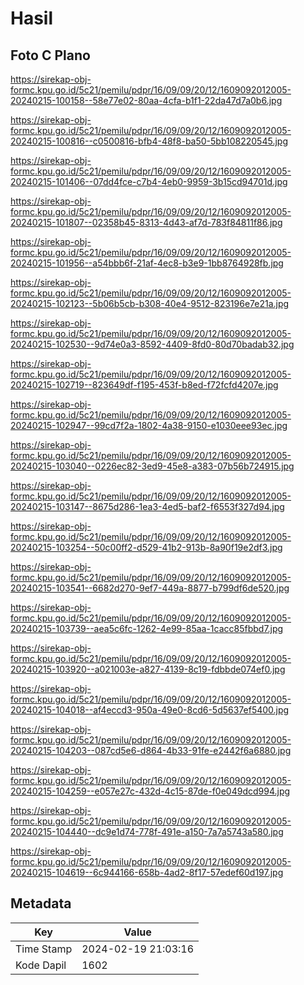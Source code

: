 # Hasil

## Foto C Plano

https://sirekap-obj-formc.kpu.go.id/5c21/pemilu/pdpr/16/09/09/20/12/1609092012005-20240215-100158--58e77e02-80aa-4cfa-b1f1-22da47d7a0b6.jpg

https://sirekap-obj-formc.kpu.go.id/5c21/pemilu/pdpr/16/09/09/20/12/1609092012005-20240215-100816--c0500816-bfb4-48f8-ba50-5bb108220545.jpg

https://sirekap-obj-formc.kpu.go.id/5c21/pemilu/pdpr/16/09/09/20/12/1609092012005-20240215-101406--07dd4fce-c7b4-4eb0-9959-3b15cd94701d.jpg

https://sirekap-obj-formc.kpu.go.id/5c21/pemilu/pdpr/16/09/09/20/12/1609092012005-20240215-101807--02358b45-8313-4d43-af7d-783f84811f86.jpg

https://sirekap-obj-formc.kpu.go.id/5c21/pemilu/pdpr/16/09/09/20/12/1609092012005-20240215-101956--a54bbb6f-21af-4ec8-b3e9-1bb8764928fb.jpg

https://sirekap-obj-formc.kpu.go.id/5c21/pemilu/pdpr/16/09/09/20/12/1609092012005-20240215-102123--5b06b5cb-b308-40e4-9512-823196e7e21a.jpg

https://sirekap-obj-formc.kpu.go.id/5c21/pemilu/pdpr/16/09/09/20/12/1609092012005-20240215-102530--9d74e0a3-8592-4409-8fd0-80d70badab32.jpg

https://sirekap-obj-formc.kpu.go.id/5c21/pemilu/pdpr/16/09/09/20/12/1609092012005-20240215-102719--823649df-f195-453f-b8ed-f72fcfd4207e.jpg

https://sirekap-obj-formc.kpu.go.id/5c21/pemilu/pdpr/16/09/09/20/12/1609092012005-20240215-102947--99cd7f2a-1802-4a38-9150-e1030eee93ec.jpg

https://sirekap-obj-formc.kpu.go.id/5c21/pemilu/pdpr/16/09/09/20/12/1609092012005-20240215-103040--0226ec82-3ed9-45e8-a383-07b56b724915.jpg

https://sirekap-obj-formc.kpu.go.id/5c21/pemilu/pdpr/16/09/09/20/12/1609092012005-20240215-103147--8675d286-1ea3-4ed5-baf2-f6553f327d94.jpg

https://sirekap-obj-formc.kpu.go.id/5c21/pemilu/pdpr/16/09/09/20/12/1609092012005-20240215-103254--50c00ff2-d529-41b2-913b-8a90f19e2df3.jpg

https://sirekap-obj-formc.kpu.go.id/5c21/pemilu/pdpr/16/09/09/20/12/1609092012005-20240215-103541--6682d270-9ef7-449a-8877-b799df6de520.jpg

https://sirekap-obj-formc.kpu.go.id/5c21/pemilu/pdpr/16/09/09/20/12/1609092012005-20240215-103739--aea5c6fc-1262-4e99-85aa-1cacc85fbbd7.jpg

https://sirekap-obj-formc.kpu.go.id/5c21/pemilu/pdpr/16/09/09/20/12/1609092012005-20240215-103920--a021003e-a827-4139-8c19-fdbbde074ef0.jpg

https://sirekap-obj-formc.kpu.go.id/5c21/pemilu/pdpr/16/09/09/20/12/1609092012005-20240215-104018--af4eccd3-950a-49e0-8cd6-5d5637ef5400.jpg

https://sirekap-obj-formc.kpu.go.id/5c21/pemilu/pdpr/16/09/09/20/12/1609092012005-20240215-104203--087cd5e6-d864-4b33-91fe-e2442f6a6880.jpg

https://sirekap-obj-formc.kpu.go.id/5c21/pemilu/pdpr/16/09/09/20/12/1609092012005-20240215-104259--e057e27c-432d-4c15-87de-f0e049dcd994.jpg

https://sirekap-obj-formc.kpu.go.id/5c21/pemilu/pdpr/16/09/09/20/12/1609092012005-20240215-104440--dc9e1d74-778f-491e-a150-7a7a5743a580.jpg

https://sirekap-obj-formc.kpu.go.id/5c21/pemilu/pdpr/16/09/09/20/12/1609092012005-20240215-104619--6c944166-658b-4ad2-8f17-57edef60d197.jpg


## Metadata

| Key        | Value               |
| ---------- | ------------------- |
| Time Stamp | 2024-02-19 21:03:16 |
| Kode Dapil | 1602                |



